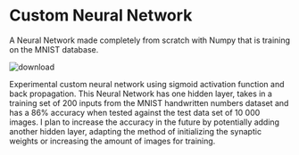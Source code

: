 # Custom Neural Network
A Neural Network made completely from scratch with Numpy that is training on the MNIST database.

![download](https://github.com/yahoolinovich/custom_nn_MNIST/assets/106834198/aee9839c-cbdc-430c-9181-0191078211e0)

Experimental custom neural network using sigmoid activation function and back propagation. This Neural Network has one hidden layer, takes in a training set of 200 inputs from the MNIST handwritten numbers dataset and has a 86% accuracy when tested against the test data set of 10 000 images. I plan to increase the accuracy in the future by potentially adding another hidden layer, adapting the method of initializing the synaptic weights or increasing the amount of images for training.
